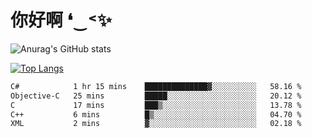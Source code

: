 # 你好啊 ❛‿˂✨

![Anurag's GitHub stats](https://github-readme-stats.vercel.app/api?username=ZombieFly&count_private=true&show_icons=true)

[![Top Langs](https://github-readme-stats.vercel.app/api/top-langs/?username=ZombieFly&layout=compact&count_private=true&hide=Ruby,makefile)](https://github.com/anuraghazra/github-readme-stats)

<!--START_SECTION:waka-->

```txt
C#            1 hr 15 mins    ██████████████▓░░░░░░░░░░   58.16 %
Objective-C   25 mins         █████░░░░░░░░░░░░░░░░░░░░   20.12 %
C             17 mins         ███▒░░░░░░░░░░░░░░░░░░░░░   13.78 %
C++           6 mins          █▒░░░░░░░░░░░░░░░░░░░░░░░   04.70 %
XML           2 mins          ▓░░░░░░░░░░░░░░░░░░░░░░░░   02.18 %
```

<!--END_SECTION:waka-->
